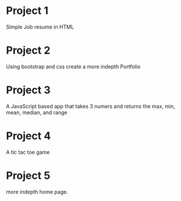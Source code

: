 # Project 1 
  
Simple Job resume in HTML

# Project 2

Using bootstrap and css create a more indepth Portfolio

# Project 3 

A JavaScript based app that takes 3 numers and returns the max, min, mean, median, and range

# Project 4

A tic tac toe game

# Project 5 

more indepth home page. 

